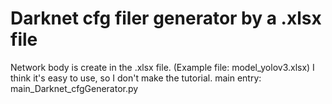 # Darknet cfg filer generator by a .xlsx file
Network body is create in the .xlsx file. (Example file: model_yolov3.xlsx)
I think it's easy to use, so I don't make the tutorial.
main entry: main_Darknet_cfgGenerator.py
